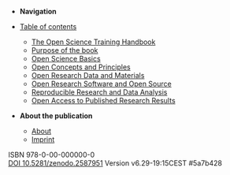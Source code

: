 - **Navigation**

- [Table of contents](openscience-en/toc.md)
  - [The Open Science Training Handbook](openscience-en/chapter_1.md)
  - [Purpose of the book](openscience-en/chapter_2.md)
  - [Open Science Basics](openscience-en/chapter_3.md)
  - [Open Concepts and Principles](openscience-en/chapter_4.md)
  - [Open Research Data and Materials](openscience-en/chapter_5.md)
  - [Open Research Software and Open Source](openscience-en/chapter_6.md)
  - [Reproducible Research and Data Analysis](openscience-en/chapter_7.md)
  - [Open Access to Published Research Results](openscience-en/chapter_8.md)

- **About the publication**

  - [About](/)
  - [Imprint](/)

ISBN 978-0-00-000000-0  
[DOI 10.5281/zenodo.2587951](https://doi.org/10.5281/zenodo.2587951)
Version v6.29-19:15CEST #5a7b428
